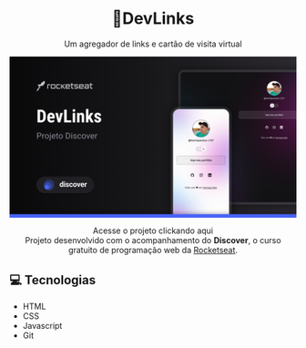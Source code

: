 <h1 align="center">🔗DevLinks</h1>

<p align="center">Um agregador de links e cartão de visita virtual</p>

<img src="./assets/Cover.png" alt="imagem de capa do DevLinks mostrando a logo da rocketseat, o nome do projeto, a logo do discover e duas imagens representando a tela do projeto, uma para dispositivos com uma proporção de tela de 9:16 usando o tema claro e a outra para dispositivos com uma proporção de tela de 16:9 usando o tema escuro, mostrando a responsividade do layout em diferentes tipos de dispositivos" align="center" />
</br>

<p align="center">
  Acesse o projeto clickando <a>aqui</a></br>
  Projeto desenvolvido com o acompanhamento do <b>Discover</b>, o curso gratuito de programação web da <a href="https://rocketseat.com.br/">Rocketseat</a>.
</p>

<h2>💻 Tecnologias</h2>
<ul>
  <li>HTML</li>
  <li>CSS</li>
  <li>Javascript</li>
  <li>Git</li>
</ul>
